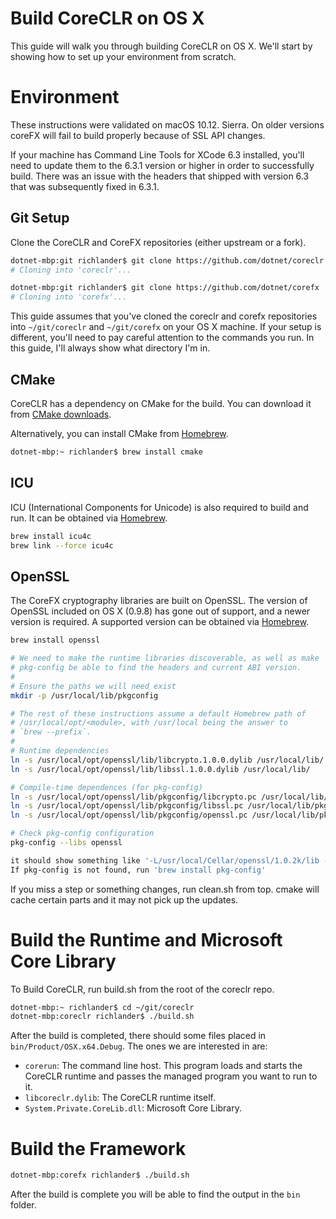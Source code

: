 Build CoreCLR on OS X
=====================

This guide will walk you through building CoreCLR on OS X. We'll start by showing how to set up your environment from scratch.

Environment
===========

These instructions were validated on macOS 10.12. Sierra. On older versions coreFX will fail to build properly because of SSL API changes.

If your machine has Command Line Tools for XCode 6.3 installed, you'll need to update them to the 6.3.1 version or higher in order to successfully build. There was an issue with the headers that shipped with version 6.3 that was subsequently fixed in 6.3.1.

Git Setup
---------

Clone the CoreCLR and CoreFX repositories (either upstream or a fork).

```sh
dotnet-mbp:git richlander$ git clone https://github.com/dotnet/coreclr
# Cloning into 'coreclr'...

dotnet-mbp:git richlander$ git clone https://github.com/dotnet/corefx
# Cloning into 'corefx'...
```

This guide assumes that you've cloned the coreclr and corefx repositories into `~/git/coreclr` and `~/git/corefx` on your OS X machine. If your setup is different, you'll need to pay careful attention to the commands you run. In this guide, I'll always show what directory I'm in.

CMake
-----

CoreCLR has a dependency on CMake for the build. You can download it from [CMake downloads](http://www.cmake.org/download/).

Alternatively, you can install CMake from [Homebrew](http://brew.sh/).

```sh
dotnet-mbp:~ richlander$ brew install cmake
```

ICU
---
ICU (International Components for Unicode) is also required to build and run. It can be obtained via [Homebrew](http://brew.sh/).

```sh
brew install icu4c
brew link --force icu4c
```

OpenSSL
-------
The CoreFX cryptography libraries are built on OpenSSL. The version of OpenSSL included on OS X (0.9.8) has gone out of support, and a newer version is required. A supported version can be obtained via [Homebrew](http://brew.sh).

```sh
brew install openssl

# We need to make the runtime libraries discoverable, as well as make
# pkg-config be able to find the headers and current ABI version.
#
# Ensure the paths we will need exist
mkdir -p /usr/local/lib/pkgconfig

# The rest of these instructions assume a default Homebrew path of
# /usr/local/opt/<module>, with /usr/local being the answer to
# `brew --prefix`.
#
# Runtime dependencies
ln -s /usr/local/opt/openssl/lib/libcrypto.1.0.0.dylib /usr/local/lib/
ln -s /usr/local/opt/openssl/lib/libssl.1.0.0.dylib /usr/local/lib/

# Compile-time dependences (for pkg-config)
ln -s /usr/local/opt/openssl/lib/pkgconfig/libcrypto.pc /usr/local/lib/pkgconfig/
ln -s /usr/local/opt/openssl/lib/pkgconfig/libssl.pc /usr/local/lib/pkgconfig/
ln -s /usr/local/opt/openssl/lib/pkgconfig/openssl.pc /usr/local/lib/pkgconfig/

# Check pkg-config configuration
pkg-config --libs openssl

it should show something like '-L/usr/local/Cellar/openssl/1.0.2k/lib -lssl -lcrypto'
If pkg-config is not found, run 'brew install pkg-config'
```

If you miss a step or something changes, run clean.sh from top. cmake will cache certain parts and it may not pick up the updates. 


Build the Runtime and Microsoft Core Library
============================================

To Build CoreCLR, run build.sh from the root of the coreclr repo.

```sh
dotnet-mbp:~ richlander$ cd ~/git/coreclr
dotnet-mbp:coreclr richlander$ ./build.sh
```

After the build is completed, there should some files placed in `bin/Product/OSX.x64.Debug`. The ones we are interested in are:

- `corerun`: The command line host. This program loads and starts the CoreCLR runtime and passes the managed program you want to run to it.
- `libcoreclr.dylib`: The CoreCLR runtime itself.
- `System.Private.CoreLib.dll`: Microsoft Core Library.

Build the Framework
===================

```sh
dotnet-mbp:corefx richlander$ ./build.sh
```

After the build is complete you will be able to find the output in the `bin` folder.
